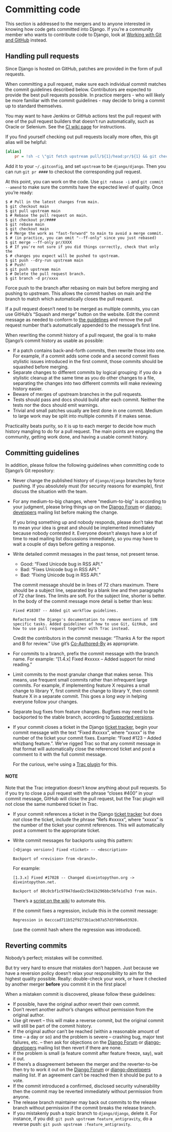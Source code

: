 # Committing code

This section is addressed to the mergers and to anyone interested in knowing
how code gets committed into Django. If you’re a community member who wants to
contribute code to Django, look at [Working with Git and GitHub](writing-code/working-with-git.md) instead.

<a id="handling-pull-requests"></a>

## Handling pull requests

Since Django is hosted on GitHub, patches are provided in the form of pull
requests.

When committing a pull request, make sure each individual commit matches the
commit guidelines described below. Contributors are expected to provide the
best pull requests possible. In practice mergers - who will likely be more
familiar with the commit guidelines - may decide to bring a commit up to
standard themselves.

You may want to have Jenkins or GitHub actions test the pull request with one
of the pull request builders that doesn’t run automatically, such as Oracle or
Selenium. See the [CI wiki page](https://code.djangoproject.com/wiki/CI) for instructions.

If you find yourself checking out pull requests locally more often, this git
alias will be helpful:

```ini
[alias]
    pr = !sh -c \"git fetch upstream pull/${1}/head:pr/${1} && git checkout pr/${1}\"
```

Add it to your `~/.gitconfig`, and set `upstream` to be `django/django`.
Then you can run `git pr ####` to checkout the corresponding pull request.

At this point, you can work on the code. Use `git rebase -i` and `git
commit --amend` to make sure the commits have the expected level of quality.
Once you’re ready:

```console
$ # Pull in the latest changes from main.
$ git checkout main
$ git pull upstream main
$ # Rebase the pull request on main.
$ git checkout pr/####
$ git rebase main
$ git checkout main
$ # Merge the work as "fast-forward" to main to avoid a merge commit.
$ # (in practice, you can omit "--ff-only" since you just rebased)
$ git merge --ff-only pr/XXXX
$ # If you're not sure if you did things correctly, check that only the
$ # changes you expect will be pushed to upstream.
$ git push --dry-run upstream main
$ # Push!
$ git push upstream main
$ # Delete the pull request branch.
$ git branch -d pr/xxxx
```

Force push to the branch after rebasing on main but before merging and pushing
to upstream. This allows the commit hashes on main and the branch to match
which automatically closes the pull request.

If a pull request doesn’t need to be merged as multiple commits, you can use
GitHub’s “Squash and merge” button on the website. Edit the commit message as
needed to conform to [the guidelines](#committing-guidelines) and remove
the pull request number that’s automatically appended to the message’s first
line.

When rewriting the commit history of a pull request, the goal is to make
Django’s commit history as usable as possible:

* If a patch contains back-and-forth commits, then rewrite those into one.
  For example, if a commit adds some code and a second commit fixes stylistic
  issues introduced in the first commit, those commits should be squashed
  before merging.
* Separate changes to different commits by logical grouping: if you do a
  stylistic cleanup at the same time as you do other changes to a file,
  separating the changes into two different commits will make reviewing
  history easier.
* Beware of merges of upstream branches in the pull requests.
* Tests should pass and docs should build after each commit. Neither the
  tests nor the docs should emit warnings.
* Trivial and small patches usually are best done in one commit. Medium to
  large work may be split into multiple commits if it makes sense.

Practicality beats purity, so it is up to each merger to decide how much
history mangling to do for a pull request. The main points are engaging the
community, getting work done, and having a usable commit history.

<a id="committing-guidelines"></a>

## Committing guidelines

In addition, please follow the following guidelines when committing code to
Django’s Git repository:

* Never change the published history of `django/django` branches by force
  pushing. If you absolutely must (for security reasons for example), first
  discuss the situation with the team.
* For any medium-to-big changes, where “medium-to-big” is according to
  your judgment, please bring things up on the [Django Forum](https://forum.djangoproject.com/) or
  [django-developers](../mailing-lists.md#django-developers-mailing-list) mailing list before making the change.

  If you bring something up and nobody responds, please don’t take that
  to mean your idea is great and should be implemented immediately because
  nobody contested it. Everyone doesn’t always have a lot of time to read
  mailing list discussions immediately, so you may have to wait a couple of
  days before getting a response.
* Write detailed commit messages in the past tense, not present tense.
  * Good: “Fixed Unicode bug in RSS API.”
  * Bad: “Fixes Unicode bug in RSS API.”
  * Bad: “Fixing Unicode bug in RSS API.”

  The commit message should be in lines of 72 chars maximum. There should be
  a subject line, separated by a blank line and then paragraphs of 72 char
  lines. The limits are soft. For the subject line, shorter is better. In the
  body of the commit message more detail is better than less:
  ```none
  Fixed #18307 -- Added git workflow guidelines.

  Refactored the Django's documentation to remove mentions of SVN
  specific tasks. Added guidelines of how to use Git, GitHub, and
  how to use pull request together with Trac instead.
  ```

  Credit the contributors in the commit message: “Thanks A for the report and B
  for review.” Use git’s [Co-Authored-By](https://docs.github.com/en/pull-requests/committing-changes-to-your-project/creating-and-editing-commits/creating-a-commit-with-multiple-authors) as appropriate.
* For commits to a branch, prefix the commit message with the branch name.
  For example: “[1.4.x] Fixed #xxxxx – Added support for mind reading.”
* Limit commits to the most granular change that makes sense. This means,
  use frequent small commits rather than infrequent large commits. For
  example, if implementing feature X requires a small change to library Y,
  first commit the change to library Y, then commit feature X in a separate
  commit. This goes a *long way* in helping everyone follow your changes.
* Separate bug fixes from feature changes. Bugfixes may need to be backported
  to the stable branch, according to [Supported versions](../release-process.md#supported-versions-policy).
* If your commit closes a ticket in the Django [ticket tracker](https://code.djangoproject.com/), begin
  your commit message with the text “Fixed #xxxxx”, where “xxxxx” is the
  number of the ticket your commit fixes. Example: “Fixed #123 – Added
  whizbang feature.”. We’ve rigged Trac so that any commit message in that
  format will automatically close the referenced ticket and post a comment
  to it with the full commit message.

  For the curious, we’re using a [Trac plugin](https://github.com/trac-hacks/trac-github) for this.

#### NOTE
Note that the Trac integration doesn’t know anything about pull requests.
So if you try to close a pull request with the phrase “closes #400” in your
commit message, GitHub will close the pull request, but the Trac plugin
will not close the same numbered ticket in Trac.

* If your commit references a ticket in the Django [ticket tracker](https://code.djangoproject.com/) but
  does *not* close the ticket, include the phrase “Refs #xxxxx”, where “xxxxx”
  is the number of the ticket your commit references. This will automatically
  post a comment to the appropriate ticket.
* Write commit messages for backports using this pattern:
  ```none
  [<Django version>] Fixed <ticket> -- <description>

  Backport of <revision> from <branch>.
  ```

  For example:
  ```none
  [1.3.x] Fixed #17028 -- Changed diveintopython.org -> diveintopython.net.

  Backport of 80c0cbf1c97047daed2c5b41b296bbc56fe1d7e3 from main.
  ```

  There’s a [script on the wiki](https://code.djangoproject.com/wiki/MergerTips#AutomatingBackports) to
  automate this.

  If the commit fixes a regression, include this in the commit message:
  ```none
  Regression in 6ecccad711b52f9273b1acb07a57d3f806e93928.
  ```

  (use the commit hash where the regression was introduced).

## Reverting commits

Nobody’s perfect; mistakes will be committed.

But try very hard to ensure that mistakes don’t happen. Just because we have a
reversion policy doesn’t relax your responsibility to aim for the highest
quality possible. Really: double-check your work, or have it checked by
another merger **before** you commit it in the first place!

When a mistaken commit is discovered, please follow these guidelines:

* If possible, have the original author revert their own commit.
* Don’t revert another author’s changes without permission from the
  original author.
* Use git revert – this will make a reverse commit, but the original
  commit will still be part of the commit history.
* If the original author can’t be reached (within a reasonable amount
  of time – a day or so) and the problem is severe – crashing bug,
  major test failures, etc. – then ask for objections on the [Django Forum](https://forum.djangoproject.com/)
  or [django-developers](../mailing-lists.md#django-developers-mailing-list) mailing list then revert if there are none.
* If the problem is small (a feature commit after feature freeze,
  say), wait it out.
* If there’s a disagreement between the merger and the reverter-to-be then try
  to work it out on the [Django Forum](https://forum.djangoproject.com/) or [django-developers](../mailing-lists.md#django-developers-mailing-list) mailing list. If
  an agreement can’t be reached then it should be put to a vote.
* If the commit introduced a confirmed, disclosed security
  vulnerability then the commit may be reverted immediately without
  permission from anyone.
* The release branch maintainer may back out commits to the release
  branch without permission if the commit breaks the release branch.
* If you mistakenly push a topic branch to `django/django`, delete it.
  For instance, if you did: `git push upstream feature_antigravity`,
  do a reverse push: `git push upstream :feature_antigravity`.
